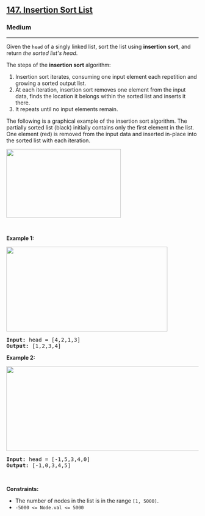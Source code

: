 <h2><a href="https://leetcode.com/problems/insertion-sort-list/">147. Insertion Sort List</a></h2><h3>Medium</h3><hr><div><p>Given the <code>head</code> of a singly linked list, sort the list using <strong>insertion sort</strong>, and return <em>the sorted list's head</em>.</p>

<p>The steps of the <strong>insertion sort</strong> algorithm:</p>

<ol>
	<li>Insertion sort iterates, consuming one input element each repetition and growing a sorted output list.</li>
	<li>At each iteration, insertion sort removes one element from the input data, finds the location it belongs within the sorted list and inserts it there.</li>
	<li>It repeats until no input elements remain.</li>
</ol>

<p>The following is a graphical example of the insertion sort algorithm. The partially sorted list (black) initially contains only the first element in the list. One element (red) is removed from the input data and inserted in-place into the sorted list with each iteration.</p>
<img alt="" src="https://upload.wikimedia.org/wikipedia/commons/0/0f/Insertion-sort-example-300px.gif" style="height:180px; width:300px">
<p>&nbsp;</p>
<p><strong class="example">Example 1:</strong></p>
<img alt="" src="https://assets.leetcode.com/uploads/2021/03/04/sort1linked-list.jpg" style="width: 422px; height: 222px;">
<pre><strong>Input:</strong> head = [4,2,1,3]
<strong>Output:</strong> [1,2,3,4]
</pre>

<p><strong class="example">Example 2:</strong></p>
<img alt="" src="https://assets.leetcode.com/uploads/2021/03/04/sort2linked-list.jpg" style="width: 542px; height: 222px;">
<pre><strong>Input:</strong> head = [-1,5,3,4,0]
<strong>Output:</strong> [-1,0,3,4,5]
</pre>

<p>&nbsp;</p>
<p><strong>Constraints:</strong></p>

<ul>
	<li>The number of nodes in the list is in the range <code>[1, 5000]</code>.</li>
	<li><code>-5000 &lt;= Node.val &lt;= 5000</code></li>
</ul>
</div>
